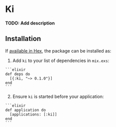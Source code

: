 # Ki

**TODO: Add description**

## Installation

If [available in Hex](https://hex.pm/docs/publish), the package can be installed as:

  1. Add `ki` to your list of dependencies in `mix.exs`:

    ```elixir
    def deps do
      [{:ki, "~> 0.1.0"}]
    end
    ```

  2. Ensure `ki` is started before your application:

    ```elixir
    def application do
      [applications: [:ki]]
    end
    ```


